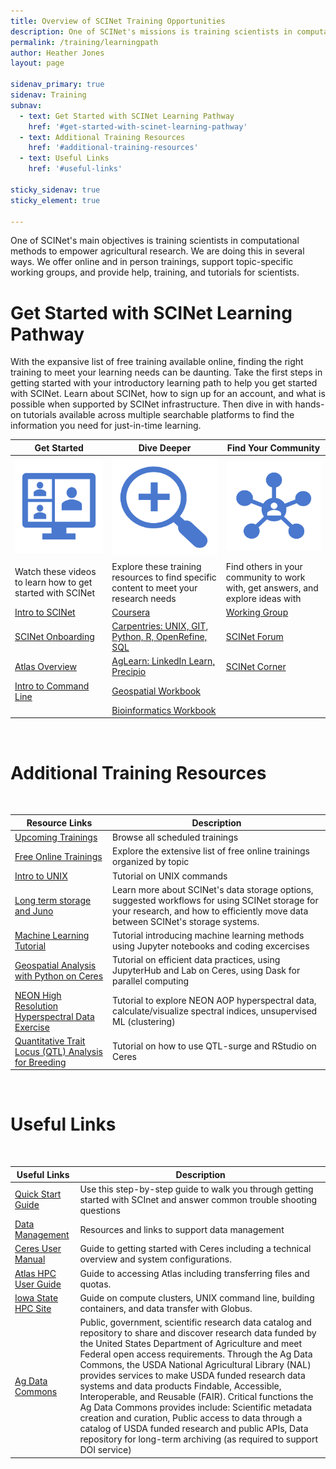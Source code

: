 ```yaml
---
title: Overview of SCINet Training Opportunities
description: One of SCINet's missions is training scientists in computational methods to empower agricultural research.
permalink: /training/learningpath
author: Heather Jones
layout: page

sidenav_primary: true
sidenav: Training
subnav:
  - text: Get Started with SCINet Learning Pathway
    href: '#get-started-with-scinet-learning-pathway'
  - text: Additional Training Resources
    href: '#additional-training-resources'
  - text: Useful Links
    href: '#useful-links'

sticky_sidenav: true
sticky_element: true

---
```



One of SCINet's main objectives is training scientists in computational methods to empower agricultural research. We are doing this in several ways. We offer online and in person trainings, support topic-specific working groups, and provide help, training, and tutorials for scientists.

# Get Started with SCINet Learning Pathway

With the expansive list of free training available online, finding the right training to meet your learning needs can be daunting. Take the first steps in getting started with your introductory learning path to help you get started with SCINet. Learn about SCINet, how to sign up for an account, and what is possible when supported by SCINet infrastructure. Then dive in with hands-on tutorials available across multiple searchable platforms to find the information you need for just-in-time learning.

| Get Started |   Dive Deeper |  Find Your Community |
|---|---|---|
![](/assets/img/Getting_Started.png)  | ![](/assets/img/Dive_Deeper.png)| ![](/assets/img/community.png) |
| Watch these videos to learn how to get started with SCINet |  Explore these training resources to find specific content to meet your research needs |  Find others in your community to work with, get answers, and explore ideas with |
| [Intro to SCINet](https://web.microsoftstream.com/video/9a2b95a3-79e6-4176-b5e6-cfd674c034aa)  | [Coursera](https://scinet.usda.gov/training/coursera) | [Working Group](https://scinet.usda.gov/working-groups) |
| [SCINet Onboarding](https://web.microsoftstream.com/video/bed89bf6-99fc-44f0-9f4a-3e16cd2f2d49) | [Carpentries: UNIX, GIT, Python, R, OpenRefine, SQL](https://scinet.usda.gov/training/carpentries) | [SCINet Forum](https://forum.scinet.usda.gov/) |
| [Atlas Overview](https://scinet.usda.gov/training-archive/2021-10-28-Intro-To-Atlas/)  | [AgLearn: LinkedIn Learn, Precipio](https://scinet.usda.gov/training/free-online-training#aglearn-and-linkedin-learning)| [SCINet Corner](https://forms.gle/7DcBoBvbGcjQDBP38) |
| [Intro to Command Line](https://scinet.usda.gov/training-archive/2021-12-08-command-line-skills/) | [Geospatial Workbook](https://geospatial.101workbook.org/)|  |
|  | [Bioinformatics Workbook](https://scinet.usda.gov/training/bioinformatics-workbook)|  

<br />

# Additional Training Resources
<br />

| Resource Links |  Description |  
|---|---|
| [Upcoming Trainings](https://scinet.usda.gov/training/training_event) |  Browse all scheduled trainings | 
| [Free Online Trainings](/training/free-online-training) |   Explore the extensive list of free online trainings organized by topic  |
| [Intro to UNIX](https://bioinformaticsworkbook.org/Appendix/Unix/unix-basics-1.html#gsc.tab=0) | Tutorial on UNIX commands |
| [Long term storage and Juno](https://web.microsoftstream.com/video/c1e0a6c1-467f-452b-913a-93677a93d56c) | Learn more about SCINet's data storage options, suggested workflows for using SCINet storage for your research, and how to efficiently move data between SCINet's storage systems. |
| [Machine Learning Tutorial](/tutorials/ARS-UF-machine-learning-training/) |   Tutorial introducing  machine learning methods using Jupyter notebooks and coding excercises | 
| [Geospatial Analysis with Python on Ceres](/tutorials/geospatial-analysis-with-python-on-ceres/) |  Tutorial on efficient data practices, using JupyterHub and Lab on Ceres, using Dask for parallel computing| 
| [NEON High Resolution Hyperspectral Data Exercise](/tutorials/geospatial-analysis-NEON-hyperspectral/) |  Tutorial to explore NEON AOP hyperspectral data, calculate/visualize spectral indices, unsupervised ML (clustering)| 
| [Quantitative Trait Locus (QTL) Analysis for Breeding](/tutorials/plant-breeding/) |   Tutorial on how to use QTL-surge and RStudio on Ceres| 

<br />

# Useful Links
<br />

| Useful Links |  Description |  
|---|---|
| [Quick Start Guide](https://scinet.usda.gov/guide/quickstart) |   Use this step-by-step guide to walk you through getting started with SCInet and answer common trouble shooting questions | 
| [Data Management](https://scinet.usda.gov/training/useful-links.html#data-management) |   Resources and links to support data management | 
| [Ceres User Manual](https://scinet.usda.gov/guide/ceres/) |   Guide to getting started with Ceres including a technical overview and system configurations. | 
| [Atlas HPC User Guide](https://www.hpc.msstate.edu/computing/atlas/) |   Guide to accessing Atlas including transferring files and quotas. | 
| [Iowa State HPC Site](https://www.hpc.iastate.edu/guides) |   Guide on compute clusters, UNIX command line, building containers, and data transfer with Globus. | 
| [Ag Data Commons](https://data.nal.usda.gov/) |   Public, government, scientific research data catalog and repository to share and discover research data funded by the United States Department of Agriculture and meet Federal open access requirements. Through the Ag Data Commons, the USDA National Agricultural Library (NAL) provides services to make USDA funded research data systems and data products Findable, Accessible, Interoperable, and Reusable (FAIR). Critical functions the Ag Data Commons provides include: Scientific metadata creation and curation, Public access to data through a catalog of USDA funded research and public APIs, Data repository for long-term archiving (as required to support DOI service) |

<br />
